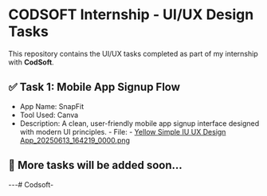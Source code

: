 # CODSOFT Internship - UI/UX Design Tasks

This repository contains the UI/UX tasks completed as part of my internship with **CodSoft**.

## ✅ Task 1: Mobile App Signup Flow
- App Name: SnapFit
- Tool Used: Canva
- Description: A clean, user-friendly mobile app signup interface designed with modern UI principles.                         - File: - [Yellow Simple IU UX Design App_20250613_164219_0000.png](Task1_SignUp_UI_Snapfit.pdf)
## 📌 More tasks will be added soon...


---# Codsoft-
